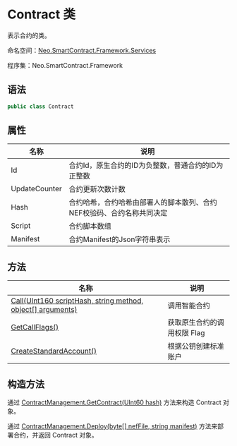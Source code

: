 # Contract 类

表示合约的类。

命名空间：[Neo.SmartContract.Framework.Services](../services.md)

程序集：Neo.SmartContract.Framework

## 语法

```c#
public class Contract
```

## 属性

| 名称       | 说明                             |
| ---------- | -------------------------------- |
| Id     | 合约Id，原生合约的ID为负整数，普通合约的ID为正整数 |
| UpdateCounter | 合约更新次数计数             |
| Hash  | 合约哈希，合约哈希由部署人的脚本散列、合约NEF校验码、合约名称共同决定 |
| Script  | 合约脚本数组  |
| Manifest  | 合约Manifest的Json字符串表示  |

## 方法

| 名称                                       | 说明              |
| ---------------------------------------- | --------------- |
| [Call(UInt160 scriptHash, string method, object[] arguments)](Contract/Call.md) | 调用智能合约    |
| [GetCallFlags()](Contract/GetCallFlags.md)         | 获取原生合约的调用权限 Flag |
| [CreateStandardAccount()](Contract/CreateStandardAccount.md)         | 根据公钥创建标准账户 |

## 构造方法

通过 [ContractManagement.GetContract(UInt60 hash)](ContractManagement/GetContract.md) 方法来构造 Contract 对象。

通过 [ContractManagement.Deploy(byte[] nefFile, string manifest)](ContractManagement/Deploy.md) 方法来部署合约，并返回 Contract 对象。

